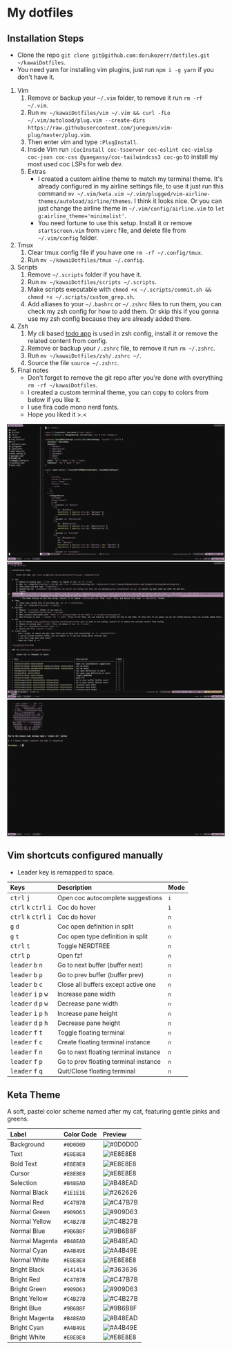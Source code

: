 # My dotfiles 

## Installation Steps 

-   Clone the repo `git clone git@github.com:dorukozerr/dotfiles.git ~/kawaiDotfiles`.
-   You need yarn for installing vim plugins, just run `npm i -g yarn` if you don't have it.

1. Vim
    1. Remove or backup your `~/.vim` folder, to remove it run `rm -rf ~/.vim`.
    2. Run `mv ~/kawaiDotfiles/vim ~/.vim && curl -fLo ~/.vim/autoload/plug.vim --create-dirs https://raw.githubusercontent.com/junegunn/vim-plug/master/plug.vim`.
    3. Then enter vim and type `:PlugInstall`.
    4. Inside Vim run `:CocInstall coc-tsserver coc-eslint coc-vimlsp coc-json coc-css @yaegassy/coc-tailwindcss3 coc-go` to install my most used coc LSPs for web dev.
    5. Extras
        - I created a custom airline theme to match my terminal theme. It's already configured in my airline settings file, to use it just run this command `mv ~/.vim/keta.vim ~/.vim/plugged/vim-airline-themes/autoload/airline/themes`. I think it looks nice. Or you can just change the airline theme in `~/.vim/config/airline.vim` to `let g:airline_theme='minimalist'`.
        - You need fortune to use this setup. Install it or remove `startscreen.vim` from `vimrc` file, and delete file from `~/.vim/config` folder.
2. Tmux
    1. Clear tmux config file if you have one `rm -rf ~/.config/tmux`.
    2. Run `mv ~/kawaiDotfiles/tmux ~/.config`.
3. Scripts
    1. Remove `~/.scripts` folder if you have it.
    2. Run `mv ~/kawaiDotfiles/scripts ~/.scripts`.
    3. Make scripts executable with `chmod +x ~/.scripts/commit.sh && chmod +x ~/.scripts/custom_grep.sh`.
    4. Add alliases to your `~/.bashrc` or `~/.zshrc` files to run them, you can check my zsh config for how to add them. Or skip this if you gonna use my zsh config because they are already added there.
4. Zsh
    1. My cli based [todo app](https://github.com/dorukozerr/todo-app) is used in zsh config, install it or remove the related content from config.
    2. Remove or backup your `/.zshrc` file, to remove it run `rm ~/.zshrc`.
    3. Run `mv ~/kawaiDotfiles/zsh/.zshrc ~/`.
    4. Source the file `source ~/.zshrc`.
5. Final notes
    - Don't forget to remove the git repo after you're done with everything `rm -rf ~/kawaiDotfiles`.
    - I created a custom terminal theme, you can copy to colors from below if you like it.
    - I use fira code mono nerd fonts.
    - Hope you liked it >.<

![screenshot](ss-1.png)
![screenshot](ss-2.png)
![screenshot](ss-3.png)

## Vim shortcuts configured manually 

-   Leader key is remapped to space.

| Keys                                                      | Description                           | Mode |
| :-------------------------------------------------------- | :------------------------------------ | :--- |
| <kbd>ctrl</kbd> <kbd>j</kbd>                              | Open coc autocomplete suggestions     | `i`  |
| <kbd>ctrl</kbd> <kbd>k</kbd> <kbd>ctrl</kbd> <kbd>i</kbd> | Coc do hover                          | `ì`  |
| <kbd>ctrl</kbd> <kbd>k</kbd> <kbd>ctrl</kbd> <kbd>i</kbd> | Coc do hover                          | `n`  |
| <kbd>g</kbd> <kbd>d</kbd>                                 | Coc open definition in split          | `n`  |
| <kbd>g</kbd> <kbd>t</kbd>                                 | Coc open type definition in split     | `n`  |
| <kbd>ctrl</kbd> <kbd>t</kbd>                              | Toggle NERDTREE                       | `n`  |
| <kbd>ctrl</kbd> <kbd>p</kbd>                              | Open fzf                              | `n`  |
| <kbd>leader</kbd> <kbd>b</kbd> <kbd>n</kbd>               | Go to next buffer (buffer next)       | `n`  |
| <kbd>leader</kbd> <kbd>b</kbd> <kbd>p</kbd>               | Go to prev buffer (buffer prev)       | `n`  |
| <kbd>leader</kbd> <kbd>b</kbd> <kbd>c</kbd>               | Close all buffers except active one   | `n`  |
| <kbd>leader</kbd> <kbd>i</kbd> <kbd>p</kbd> <kbd>w</kbd>  | Increase pane width                   | `n`  |
| <kbd>leader</kbd> <kbd>d</kbd> <kbd>p</kbd> <kbd>w</kbd>  | Decrease pane width                   | `n`  |
| <kbd>leader</kbd> <kbd>i</kbd> <kbd>p</kbd> <kbd>h</kbd>  | Increase pane height                  | `n`  |
| <kbd>leader</kbd> <kbd>d</kbd> <kbd>p</kbd> <kbd>h</kbd>  | Decrease pane height                  | `n`  |
| <kbd>leader</kbd> <kbd>f</kbd> <kbd>t</kbd>               | Toggle floating terminal              | `n`  |
| <kbd>leader</kbd> <kbd>f</kbd> <kbd>c</kbd>               | Create floating terminal instance     | `n`  |
| <kbd>leader</kbd> <kbd>f</kbd> <kbd>n</kbd>               | Go to next floating terminal instance | `n`  |
| <kbd>leader</kbd> <kbd>f</kbd> <kbd>p</kbd>               | Go to prev floating terminal instance | `n`  |
| <kbd>leader</kbd> <kbd>f</kbd> <kbd>q</kbd>               | Quit/Close floating terminal          | `n`  |

## Keta Theme 

A soft, pastel color scheme named after my cat, featuring gentle pinks and greens.

| Label          | Color Code | Preview                                           |
| :------------- | :--------- | :------------------------------------------------ |
| Background     | `#0D0D0D`  | ![#0D0D0D](https://placehold.co/30/0D0D0D/0D0D0D) |
| Text           | `#E8E8E8`  | ![#E8E8E8](https://placehold.co/30/E8E8E8/E8E8E8) |
| Bold Text      | `#E8E8E8`  | ![#E8E8E8](https://placehold.co/30/E8E8E8/E8E8E8) |
| Cursor         | `#E8E8E8`  | ![#E8E8E8](https://placehold.co/30/E8E8E8/E8E8E8) |
| Selection      | `#B48EAD`  | ![#B48EAD](https://placehold.co/30/B48EAD/B48EAD) |
| Normal Black   | `#1E1E1E`  | ![#262626](https://placehold.co/30/1E1E1E/1E1E1E) |
| Normal Red     | `#C47B7B`  | ![#C47B7B](https://placehold.co/30/C47B7B/C47B7B) |
| Normal Green   | `#909D63`  | ![#909D63](https://placehold.co/30/909D63/909D63) |
| Normal Yellow  | `#C4B27B`  | ![#C4B27B](https://placehold.co/30/C4B27B/C4B27B) |
| Normal Blue    | `#9B6B8F`  | ![#9B6B8F](https://placehold.co/30/9B6B8F/9B6B8F) |
| Normal Magenta | `#B48EAD`  | ![#B48EAD](https://placehold.co/30/B48EAD/B48EAD) |
| Normal Cyan    | `#A4B49E`  | ![#A4B49E](https://placehold.co/30/A4B49E/A4B49E) |
| Normal White   | `#E8E8E8`  | ![#E8E8E8](https://placehold.co/30/E8E8E8/E8E8E8) |
| Bright Black   | `#141414`  | ![#363636](https://placehold.co/30/141414/141414) |
| Bright Red     | `#C47B7B`  | ![#C47B7B](https://placehold.co/30/C47B7B/C47B7B) |
| Bright Green   | `#909D63`  | ![#909D63](https://placehold.co/30/909D63/909D63) |
| Bright Yellow  | `#C4B27B`  | ![#C4B27B](https://placehold.co/30/C4B27B/C4B27B) |
| Bright Blue    | `#9B6B8F`  | ![#9B6B8F](https://placehold.co/30/9B6B8F/9B6B8F) |
| Bright Magenta | `#B48EAD`  | ![#B48EAD](https://placehold.co/30/B48EAD/B48EAD) |
| Bright Cyan    | `#A4B49E`  | ![#A4B49E](https://placehold.co/30/A4B49E/A4B49E) |
| Bright White   | `#E8E8E8`  | ![#E8E8E8](https://placehold.co/30/E8E8E8/E8E8E8) |
